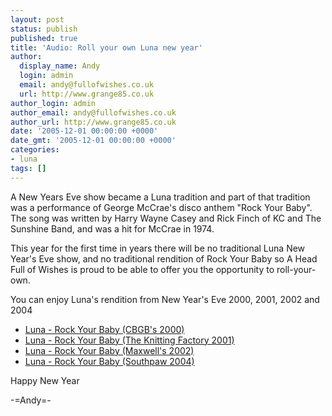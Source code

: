 ```yaml
---
layout: post
status: publish
published: true
title: 'Audio: Roll your own Luna new year'
author:
  display_name: Andy
  login: admin
  email: andy@fullofwishes.co.uk
  url: http://www.grange85.co.uk
author_login: admin
author_email: andy@fullofwishes.co.uk
author_url: http://www.grange85.co.uk
date: '2005-12-01 00:00:00 +0000'
date_gmt: '2005-12-01 00:00:00 +0000'
categories:
- luna
tags: []
---
```

<p>A New Years Eve show became a Luna tradition and part of that tradition was a performance of George McCrae's disco anthem "Rock Your Baby". The song was written by Harry Wayne Casey and Rick Finch of KC and The Sunshine Band, and was a hit for McCrae in 1974.</p>
<p>This year for the first time in years there will be no traditional Luna New Year's Eve show, and no traditional rendition of Rock Your Baby so A Head Full of Wishes is proud to be able to offer you the opportunity to roll-your-own.</p>
<p>You can enjoy Luna's rendition from New Year's Eve 2000, 2001, 2002 and 2004</p>
<ul>
<li><a href="http://www.box.net/shared/vopq5nc9hf">Luna - Rock Your Baby (CBGB's 2000)</a></li>
<li><a href="http://www.box.net/shared/kvposby6z4">Luna - Rock Your Baby (The Knitting Factory 2001)</a></li>
<li><a href="http://www.box.net/shared/yxfi081ofh">Luna - Rock Your Baby (Maxwell's 2002)</a></li>
<li><a href="http://www.box.net/shared/zrhg7lfq7c">Luna - Rock Your Baby (Southpaw 2004)</a></li>
</ul>
<p>Happy New Year</p>
<p>-=Andy=-</p>
